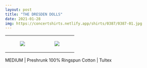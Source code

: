 ```yaml
---
layout: post
title: "THE DRESDEN DOLLS"
date: 2021-01-28
img: https://concertshirts.netlify.app/shirts/0387/0387-01.jpg
---
```




<table style="width:100%;"><tr><td style="vertical-align:top;">
      <figure class="tmblr-full" data-orig-height="2048" data-orig-width="1365" data-orig-src="https://concertshirts.netlify.app/shirts/0387/0387-01.jpg"><img src="https://64.media.tumblr.com/a20d694edcbb1ccf9a2cce871d935dd2/ee49aebd87d74f65-e9/s540x810/03a7213a85920c71e15f5a4bb5fdcb4ecd197ce3.jpg" data-orig-height="2048" data-orig-width="1365" data-orig-src="https://concertshirts.netlify.app/shirts/0387/0387-01.jpg"/></figure></td>
    <td style="vertical-align:top;">
      <figure class="tmblr-full" data-orig-height="2048" data-orig-width="1365" data-orig-src="https://concertshirts.netlify.app/shirts/0387/0387-02.jpg"><img src="https://64.media.tumblr.com/ad22de7ac7348decc18355808717f78b/ee49aebd87d74f65-32/s540x810/acc63fc9865f458edb05f42eae4a09d85b2b5973.jpg" data-orig-height="2048" data-orig-width="1365" data-orig-src="https://concertshirts.netlify.app/shirts/0387/0387-02.jpg"/></figure></td>
  </tr></table><p>
  MEDIUM | Preshrunk 100% Ringspun Cotton | Tultex
</p>

